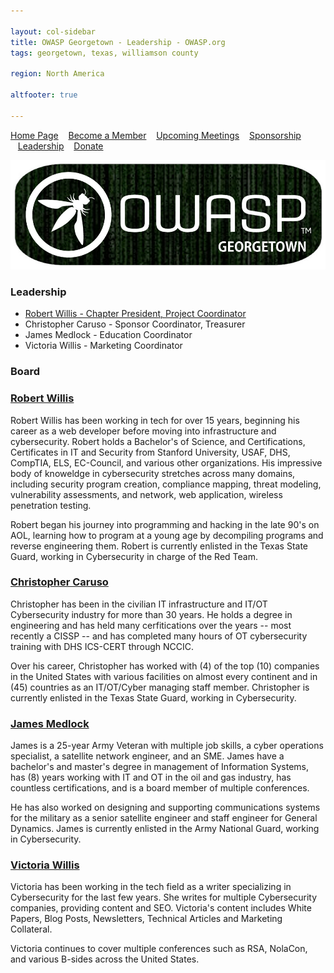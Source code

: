 ```yaml
---

layout: col-sidebar
title: OWASP Georgetown - Leadership - OWASP.org
tags: georgetown, texas, williamson county

region: North America

altfooter: true

---
```


[Home Page](index.md)
&nbsp;&nbsp;&nbsp;[Become a Member](membership.md)
&nbsp;&nbsp;&nbsp;[Upcoming Meetings](meetings.md)
&nbsp;&nbsp;&nbsp;[Sponsorship](sponsorship.md)
&nbsp;&nbsp;&nbsp;[Leadership](leaders.md)
&nbsp;&nbsp;&nbsp;[Donate](donate.md)

<p><img src="https://raw.githubusercontent.com/OWASP/www-chapter-georgetown/master/assets/images/owaspgeorgetown.jpg"></p>

### Leadership
* [Robert Willis - Chapter President, Project Coordinator](mailto:robert.willis@owasp.org)
* Christopher Caruso - Sponsor Coordinator, Treasurer
* James Medlock - Education Coordinator
* Victoria Willis - Marketing Coordinator

### Board
### [Robert Willis](https://twitter.com/rej_ex)

Robert Willis has been working in tech for over 15 years, beginning his career as a web developer before moving into infrastructure and cybersecurity. Robert holds a Bachelor's of Science, and Certifications, Certificates in IT and Security from Stanford University, USAF, DHS, CompTIA, ELS, EC-Council, and various other organizations. His impressive body of knoweldge in cybersecurity stretches across many domains, including security program creation, compliance mapping, threat modeling, vulnerability assessments, and network, web application, wireless penetration testing.

Robert began his journey into programming and hacking in the late 90's on AOL, learning how to program at a young age by decompiling programs and reverse engineering them. Robert is currently enlisted in the Texas State Guard, working in Cybersecurity in charge of the Red Team.

### [Christopher Caruso](https://twitter.com/darkhorse091)
Christopher has been in the civilian IT infrastructure and IT/OT Cybersecurity industry for more than 30 years. He holds a degree in engineering and has held many cerfitications over the years -- most recently a CISSP -- and has completed many hours of OT cybersecurity training with DHS ICS-CERT through NCCIC. 

Over his career, Christopher has worked with (4) of the top (10) companies in the United States with various facilities on almost every continent and in (45) countries as an IT/OT/Cyber managing staff member. Christopher is currently enlisted in the Texas State Guard, working in Cybersecurity.

### [James Medlock](https://twitter.com/SATCOM_Jim)

James is a 25-year Army Veteran with multiple job skills, a cyber operations specialist, a satellite network engineer, and an SME. James have a bachelor's and master's degree in management of Information Systems, has (8) years working with IT and OT in the oil and gas industry, has countless certifications, and is a board member of multiple conferences. 

He has also worked on designing and supporting communications systems for the military as a senior satellite engineer and staff engineer for General Dynamics. James is currently enlisted in the Army National Guard, working in Cybersecurity.

### [Victoria Willis](https://twitter.com/infosecwriter)

Victoria has been working in the tech field as a writer specializing in Cybersecurity for the last few years. She writes for multiple Cybersecurity companies, providing content and SEO. Victoria's content includes White Papers, Blog Posts, Newsletters, Technical Articles and Marketing Collateral. 

Victoria continues to cover multiple conferences such as RSA, NolaCon, and various B-sides across the United States.
